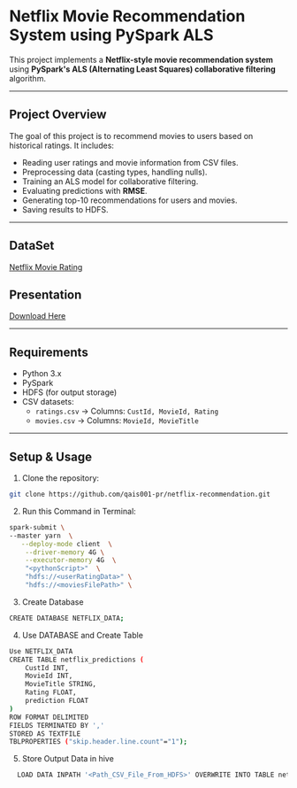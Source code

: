 # Netflix Movie Recommendation System using PySpark ALS

This project implements a **Netflix-style movie recommendation system** using **PySpark's ALS (Alternating Least Squares) collaborative filtering** algorithm.

---

## **Project Overview**

The goal of this project is to recommend movies to users based on historical ratings. It includes:

- Reading user ratings and movie information from CSV files.
- Preprocessing data (casting types, handling nulls).
- Training an ALS model for collaborative filtering.
- Evaluating predictions with **RMSE**.
- Generating top-10 recommendations for users and movies.
- Saving results to HDFS.

---

## **DataSet**
  [Netflix Movie Rating](https://www.kaggle.com/datasets/evanschreiner/netflix-movie-ratings)
## **Presentation** 
  [Download Here](/netflix_movies_rating/docs/PySpark-ALS-Netflix-Movie-Recommendation-System.pptx)

---
## **Requirements**

- Python 3.x
- PySpark
- HDFS (for output storage)
- CSV datasets:
  - `ratings.csv` → Columns: `CustId, MovieId, Rating`
  - `movies.csv` → Columns: `MovieId, MovieTitle`

---
## **Setup & Usage**

1. Clone the repository:

```bash
git clone https://github.com/qais001-pr/netflix-recommendation.git
```
2. Run this Command in Terminal:

```bash
spark-submit \
--master yarn  \
   --deploy-mode client  \
    --driver-memory 4G \
    --executor-memory 4G  \
    "<pythonScript>"  \
    "hdfs://<userRatingData>" \
    "hdfs://<moviesFilePath>" \
```
3. Create Database
```bash
CREATE DATABASE NETFLIX_DATA;
```
4. Use DATABASE and Create Table
```bash
Use NETFLIX_DATA
CREATE TABLE netflix_predictions (
    CustId INT,
    MovieId INT,
    MovieTitle STRING,
    Rating FLOAT,
    prediction FLOAT
)
ROW FORMAT DELIMITED
FIELDS TERMINATED BY ','
STORED AS TEXTFILE
TBLPROPERTIES ("skip.header.line.count"="1");
```
5. Store Output Data in hive
```bash
  LOAD DATA INPATH '<Path_CSV_File_From_HDFS>' OVERWRITE INTO TABLE netflix_predictions;
```
